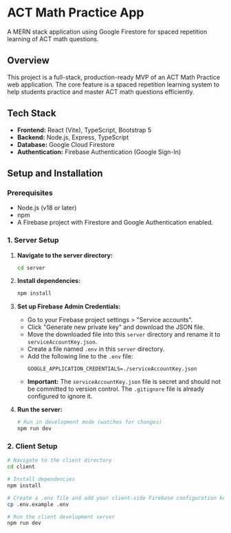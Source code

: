 # ACT Math Practice App

A MERN stack application using Google Firestore for spaced repetition learning of ACT math questions.

## Overview

This project is a full-stack, production-ready MVP of an ACT Math Practice web application. The core feature is a spaced repetition learning system to help students practice and master ACT math questions efficiently.

## Tech Stack

-   **Frontend:** React (Vite), TypeScript, Bootstrap 5
-   **Backend:** Node.js, Express, TypeScript
-   **Database:** Google Cloud Firestore
-   **Authentication:** Firebase Authentication (Google Sign-In)

## Setup and Installation

### Prerequisites

-   Node.js (v18 or later)
-   npm
-   A Firebase project with Firestore and Google Authentication enabled.

### 1. Server Setup

1.  **Navigate to the server directory:**
    ```bash
    cd server
    ```

2.  **Install dependencies:**
    ```bash
    npm install
    ```

3.  **Set up Firebase Admin Credentials:**
    *   Go to your Firebase project settings > "Service accounts".
    *   Click "Generate new private key" and download the JSON file.
    *   Move the downloaded file into this `server` directory and rename it to `serviceAccountKey.json`.
    *   Create a file named `.env` in this `server` directory.
    *   Add the following line to the `.env` file:
        ```
        GOOGLE_APPLICATION_CREDENTIALS=./serviceAccountKey.json
        ```
    *   **Important:** The `serviceAccountKey.json` file is secret and should not be committed to version control. The `.gitignore` file is already configured to ignore it.

4.  **Run the server:**
    ```bash
    # Run in development mode (watches for changes)
    npm run dev
    ```

### 2. Client Setup

```bash
# Navigate to the client directory
cd client

# Install dependencies
npm install

# Create a .env file and add your client-side Firebase configuration keys
cp .env.example .env

# Run the client development server
npm run dev
```
